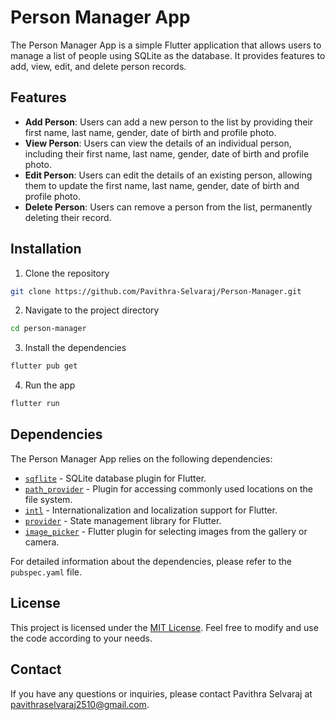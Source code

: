 # Person Manager App

The Person Manager App is a simple Flutter application that allows users to manage a list of people using SQLite as the database. It provides features to add, view, edit, and delete person records.

## Features

- **Add Person**: Users can add a new person to the list by providing their first name, last name, gender, date of birth and profile photo.
- **View Person**: Users can view the details of an individual person, including their first name, last name, gender, date of birth and profile photo.
- **Edit Person**: Users can edit the details of an existing person, allowing them to update the first name, last name, gender, date of birth and profile photo.
- **Delete Person**: Users can remove a person from the list, permanently deleting their record.

## Installation

1. Clone the repository
```bash
git clone https://github.com/Pavithra-Selvaraj/Person-Manager.git
```

2. Navigate to the project directory
```bash
cd person-manager
```

3. Install the dependencies
```bash
flutter pub get
```

4. Run the app
```bash
flutter run
```

## Dependencies

The Person Manager App relies on the following dependencies:

- [`sqflite`](https://pub.dev/packages/sqflite) - SQLite database plugin for Flutter. 
- [`path_provider`](https://pub.dev/packages/path_provider) - Plugin for accessing commonly used locations on the file system. 
- [`intl`](https://pub.dev/packages/intl) - Internationalization and localization support for Flutter. 
- [`provider`](https://pub.dev/packages/provider) - State management library for Flutter.
- [`image_picker`](https://pub.dev/packages/image_picker) - Flutter plugin for selecting images from the gallery or camera.

For detailed information about the dependencies, please refer to the `pubspec.yaml` file.

## License

This project is licensed under the [MIT License](LICENSE). Feel free to modify and use the code according to your needs.

## Contact

If you have any questions or inquiries, please contact Pavithra Selvaraj at pavithraselvaraj2510@gmail.com.